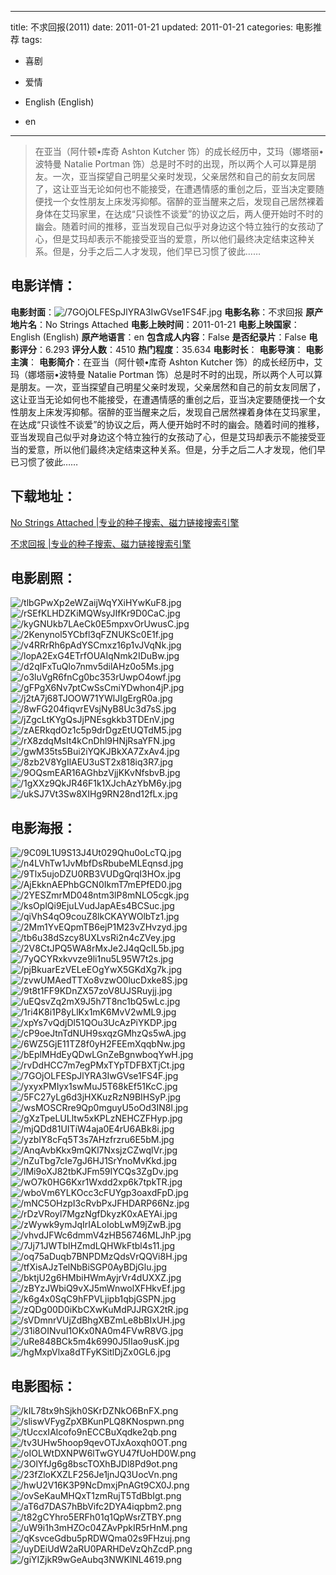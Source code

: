 
---
title: 不求回报(2011)
date: 2011-01-21
updated: 2011-01-21
categories: 电影推荐
tags:
- 喜剧
- 爱情

- English (English)
- en
---


> 在亚当（阿什顿•库奇 Ashton Kutcher 饰）的成长经历中，艾玛（娜塔丽•波特曼 Natalie Portman 饰）总是时不时的出现，所以两个人可以算是朋友。一次，亚当探望自己明星父亲时发现，父亲居然和自己的前女友同居了，这让亚当无论如何也不能接受，在遭遇情感的重创之后，亚当决定要随便找一个女性朋友上床发泻抑郁。宿醉的亚当醒来之后，发现自己居然裸着身体在艾玛家里，在达成“只谈性不谈爱”的协议之后，两人便开始时不时的幽会。随着时间的推移，亚当发现自己似乎对身边这个特立独行的女孩动了心，但是艾玛却表示不能接受亚当的爱意，所以他们最终决定结束这种关系。但是，分手之后二人才发现，他们早已习惯了彼此……

## **电影详情**：

**电影封面**：<img src="https://image.tmdb.org/t/p/w200/7GOjOLFESpJlYRA3IwGVse1FS4F.jpg" alt="/7GOjOLFESpJlYRA3IwGVse1FS4F.jpg" title="/7GOjOLFESpJlYRA3IwGVse1FS4F.jpg">
**电影名称**：不求回报
**原产地片名**：No Strings Attached
**电影上映时间**：2011-01-21
**电影上映国家**：English (English)
**原产地语言**：en
**包含成人内容**：False
**是否纪录片**：False
**电影评分**：6.293
**评分人数**：4510
**热门程度**：35.634
**电影时长**：
**电影导演**：
**电影主演**：
**电影简介**：在亚当（阿什顿•库奇 Ashton Kutcher 饰）的成长经历中，艾玛（娜塔丽•波特曼 Natalie Portman 饰）总是时不时的出现，所以两个人可以算是朋友。一次，亚当探望自己明星父亲时发现，父亲居然和自己的前女友同居了，这让亚当无论如何也不能接受，在遭遇情感的重创之后，亚当决定要随便找一个女性朋友上床发泻抑郁。宿醉的亚当醒来之后，发现自己居然裸着身体在艾玛家里，在达成“只谈性不谈爱”的协议之后，两人便开始时不时的幽会。随着时间的推移，亚当发现自己似乎对身边这个特立独行的女孩动了心，但是艾玛却表示不能接受亚当的爱意，所以他们最终决定结束这种关系。但是，分手之后二人才发现，他们早已习惯了彼此……

## **下载地址**：
[No Strings Attached |专业的种子搜索、磁力链接搜索引擎](https://movie.amd794.com:2083/?search=No%20Strings%20Attached&ordering=&mode=match_phrase&page_size=10&page=1)

[不求回报 |专业的种子搜索、磁力链接搜索引擎](https://movie.amd794.com:2083/?search=%E4%B8%8D%E6%B1%82%E5%9B%9E%E6%8A%A5&ordering=&mode=match_phrase&page_size=10&page=1)
 

## **电影剧照**：
<img src="https://image.tmdb.org/t/p/original/tlbGPwXp2eWZaijWqYXiHYwKuF8.jpg" alt="/tlbGPwXp2eWZaijWqYXiHYwKuF8.jpg" title="/tlbGPwXp2eWZaijWqYXiHYwKuF8.jpg"><img src="https://image.tmdb.org/t/p/original/rSEfKLHDZKiMQWsyJIfKr9D0CaC.jpg" alt="/rSEfKLHDZKiMQWsyJIfKr9D0CaC.jpg" title="/rSEfKLHDZKiMQWsyJIfKr9D0CaC.jpg"><img src="https://image.tmdb.org/t/p/original/kyGNUkb7LAeCk0E5mpxvOrUwusC.jpg" alt="/kyGNUkb7LAeCk0E5mpxvOrUwusC.jpg" title="/kyGNUkb7LAeCk0E5mpxvOrUwusC.jpg"><img src="https://image.tmdb.org/t/p/original/2Kenynol5YCbfl3qFZNUKSc0E1f.jpg" alt="/2Kenynol5YCbfl3qFZNUKSc0E1f.jpg" title="/2Kenynol5YCbfl3qFZNUKSc0E1f.jpg"><img src="https://image.tmdb.org/t/p/original/v4RRrRh6pAdYSCmxz16p1vJVqNk.jpg" alt="/v4RRrRh6pAdYSCmxz16p1vJVqNk.jpg" title="/v4RRrRh6pAdYSCmxz16p1vJVqNk.jpg"><img src="https://image.tmdb.org/t/p/original/lopA2ExG4ETrfOUAIqNmk2IDuBw.jpg" alt="/lopA2ExG4ETrfOUAIqNmk2IDuBw.jpg" title="/lopA2ExG4ETrfOUAIqNmk2IDuBw.jpg"><img src="https://image.tmdb.org/t/p/original/d2qIFxTuQlo7nmv5dilAHz0o5Ms.jpg" alt="/d2qIFxTuQlo7nmv5dilAHz0o5Ms.jpg" title="/d2qIFxTuQlo7nmv5dilAHz0o5Ms.jpg"><img src="https://image.tmdb.org/t/p/original/o3luVgR6fnCg0bc353rUwpO4owf.jpg" alt="/o3luVgR6fnCg0bc353rUwpO4owf.jpg" title="/o3luVgR6fnCg0bc353rUwpO4owf.jpg"><img src="https://image.tmdb.org/t/p/original/gFPgX6Nv7ptCwSsCmiYDwhon4jP.jpg" alt="/gFPgX6Nv7ptCwSsCmiYDwhon4jP.jpg" title="/gFPgX6Nv7ptCwSsCmiYDwhon4jP.jpg"><img src="https://image.tmdb.org/t/p/original/j2tA7j68TJOOW71YWlJIgErgR0a.jpg" alt="/j2tA7j68TJOOW71YWlJIgErgR0a.jpg" title="/j2tA7j68TJOOW71YWlJIgErgR0a.jpg"><img src="https://image.tmdb.org/t/p/original/8wFG204fiqvrEVsjNyB8Uc3d7sS.jpg" alt="/8wFG204fiqvrEVsjNyB8Uc3d7sS.jpg" title="/8wFG204fiqvrEVsjNyB8Uc3d7sS.jpg"><img src="https://image.tmdb.org/t/p/original/jZgcLtKYgQsJjPNEsgkkb3TDEnV.jpg" alt="/jZgcLtKYgQsJjPNEsgkkb3TDEnV.jpg" title="/jZgcLtKYgQsJjPNEsgkkb3TDEnV.jpg"><img src="https://image.tmdb.org/t/p/original/zAERkqdOz1c5p9drDgzEtUQTdM5.jpg" alt="/zAERkqdOz1c5p9drDgzEtUQTdM5.jpg" title="/zAERkqdOz1c5p9drDgzEtUQTdM5.jpg"><img src="https://image.tmdb.org/t/p/original/rX8zdqMsIt4kCnDhl9HNjRsaYFN.jpg" alt="/rX8zdqMsIt4kCnDhl9HNjRsaYFN.jpg" title="/rX8zdqMsIt4kCnDhl9HNjRsaYFN.jpg"><img src="https://image.tmdb.org/t/p/original/gwM35ts5Bui2iYQKJBkXA7ZxAv4.jpg" alt="/gwM35ts5Bui2iYQKJBkXA7ZxAv4.jpg" title="/gwM35ts5Bui2iYQKJBkXA7ZxAv4.jpg"><img src="https://image.tmdb.org/t/p/original/8zb2V8YgIlAEU3uST2x818iq3R7.jpg" alt="/8zb2V8YgIlAEU3uST2x818iq3R7.jpg" title="/8zb2V8YgIlAEU3uST2x818iq3R7.jpg"><img src="https://image.tmdb.org/t/p/original/9OQsmEAR16AGhbzVjjKKvNfsbvB.jpg" alt="/9OQsmEAR16AGhbzVjjKKvNfsbvB.jpg" title="/9OQsmEAR16AGhbzVjjKKvNfsbvB.jpg"><img src="https://image.tmdb.org/t/p/original/1gXXz9QkJR46F1k1XJchAzYbM6y.jpg" alt="/1gXXz9QkJR46F1k1XJchAzYbM6y.jpg" title="/1gXXz9QkJR46F1k1XJchAzYbM6y.jpg"><img src="https://image.tmdb.org/t/p/original/ukSJ7Vt3Sw8XIHg9RN28nd12fLx.jpg" alt="/ukSJ7Vt3Sw8XIHg9RN28nd12fLx.jpg" title="/ukSJ7Vt3Sw8XIHg9RN28nd12fLx.jpg">

## **电影海报**：
<img src="https://image.tmdb.org/t/p/original/9C09L1U9S13J4Ut029Qhu0oLcTQ.jpg" alt="/9C09L1U9S13J4Ut029Qhu0oLcTQ.jpg" title="/9C09L1U9S13J4Ut029Qhu0oLcTQ.jpg"><img src="https://image.tmdb.org/t/p/original/n4LVhTw1JvMbfDsRbubeMLEqnsd.jpg" alt="/n4LVhTw1JvMbfDsRbubeMLEqnsd.jpg" title="/n4LVhTw1JvMbfDsRbubeMLEqnsd.jpg"><img src="https://image.tmdb.org/t/p/original/9Tlx5ujoDZU0RB3VUDgQrqI3HOx.jpg" alt="/9Tlx5ujoDZU0RB3VUDgQrqI3HOx.jpg" title="/9Tlx5ujoDZU0RB3VUDgQrqI3HOx.jpg"><img src="https://image.tmdb.org/t/p/original/AjEkknAEPhbGCN0IkmT7mEPfED0.jpg" alt="/AjEkknAEPhbGCN0IkmT7mEPfED0.jpg" title="/AjEkknAEPhbGCN0IkmT7mEPfED0.jpg"><img src="https://image.tmdb.org/t/p/original/2YESZmrMD048ntm3lP8mNLO5cgk.jpg" alt="/2YESZmrMD048ntm3lP8mNLO5cgk.jpg" title="/2YESZmrMD048ntm3lP8mNLO5cgk.jpg"><img src="https://image.tmdb.org/t/p/original/ksOplQi9EjuLVudJapAEs4BCSuc.jpg" alt="/ksOplQi9EjuLVudJapAEs4BCSuc.jpg" title="/ksOplQi9EjuLVudJapAEs4BCSuc.jpg"><img src="https://image.tmdb.org/t/p/original/qiVhS4qO9couZ8lkCKAYWOlbTz1.jpg" alt="/qiVhS4qO9couZ8lkCKAYWOlbTz1.jpg" title="/qiVhS4qO9couZ8lkCKAYWOlbTz1.jpg"><img src="https://image.tmdb.org/t/p/original/2Mm1YvEQpmTB6ejP1M23vZHvzyd.jpg" alt="/2Mm1YvEQpmTB6ejP1M23vZHvzyd.jpg" title="/2Mm1YvEQpmTB6ejP1M23vZHvzyd.jpg"><img src="https://image.tmdb.org/t/p/original/tb6u38dSzcy8UXLvsRi2n4cZVey.jpg" alt="/tb6u38dSzcy8UXLvsRi2n4cZVey.jpg" title="/tb6u38dSzcy8UXLvsRi2n4cZVey.jpg"><img src="https://image.tmdb.org/t/p/original/2V8CtJPQ5WA8rMxJe2J4qQcIL5b.jpg" alt="/2V8CtJPQ5WA8rMxJe2J4qQcIL5b.jpg" title="/2V8CtJPQ5WA8rMxJe2J4qQcIL5b.jpg"><img src="https://image.tmdb.org/t/p/original/7yQCYRxkvvze9li1nu5L95W7t2s.jpg" alt="/7yQCYRxkvvze9li1nu5L95W7t2s.jpg" title="/7yQCYRxkvvze9li1nu5L95W7t2s.jpg"><img src="https://image.tmdb.org/t/p/original/pjBkuarEzVELeEOgYwX5GKdXg7k.jpg" alt="/pjBkuarEzVELeEOgYwX5GKdXg7k.jpg" title="/pjBkuarEzVELeEOgYwX5GKdXg7k.jpg"><img src="https://image.tmdb.org/t/p/original/zvwUMAedTTXo8vzwO0lucDxke8S.jpg" alt="/zvwUMAedTTXo8vzwO0lucDxke8S.jpg" title="/zvwUMAedTTXo8vzwO0lucDxke8S.jpg"><img src="https://image.tmdb.org/t/p/original/9t8t1FF9KDnZX57zoV8UJSRuyjj.jpg" alt="/9t8t1FF9KDnZX57zoV8UJSRuyjj.jpg" title="/9t8t1FF9KDnZX57zoV8UJSRuyjj.jpg"><img src="https://image.tmdb.org/t/p/original/uEQsvZq2mX9J5h7T8nc1bQ5wLc.jpg" alt="/uEQsvZq2mX9J5h7T8nc1bQ5wLc.jpg" title="/uEQsvZq2mX9J5h7T8nc1bQ5wLc.jpg"><img src="https://image.tmdb.org/t/p/original/1ri4K8i1P8yLlKx1mK6MvV2wML9.jpg" alt="/1ri4K8i1P8yLlKx1mK6MvV2wML9.jpg" title="/1ri4K8i1P8yLlKx1mK6MvV2wML9.jpg"><img src="https://image.tmdb.org/t/p/original/xpYs7vQdjDl51QOu3UcAzPiYKDP.jpg" alt="/xpYs7vQdjDl51QOu3UcAzPiYKDP.jpg" title="/xpYs7vQdjDl51QOu3UcAzPiYKDP.jpg"><img src="https://image.tmdb.org/t/p/original/cP9oeJtnTdNUH9sxqzGMhzQs5wA.jpg" alt="/cP9oeJtnTdNUH9sxqzGMhzQs5wA.jpg" title="/cP9oeJtnTdNUH9sxqzGMhzQs5wA.jpg"><img src="https://image.tmdb.org/t/p/original/6WZ5GjE11TZ8f0yH2FEEmXqqbNw.jpg" alt="/6WZ5GjE11TZ8f0yH2FEEmXqqbNw.jpg" title="/6WZ5GjE11TZ8f0yH2FEEmXqqbNw.jpg"><img src="https://image.tmdb.org/t/p/original/bEplMHdEyQDwLGnZeBgnwboqYwH.jpg" alt="/bEplMHdEyQDwLGnZeBgnwboqYwH.jpg" title="/bEplMHdEyQDwLGnZeBgnwboqYwH.jpg"><img src="https://image.tmdb.org/t/p/original/rvDdHCC7m7egPMxTYpTDFBXTjCt.jpg" alt="/rvDdHCC7m7egPMxTYpTDFBXTjCt.jpg" title="/rvDdHCC7m7egPMxTYpTDFBXTjCt.jpg"><img src="https://image.tmdb.org/t/p/original/7GOjOLFESpJlYRA3IwGVse1FS4F.jpg" alt="/7GOjOLFESpJlYRA3IwGVse1FS4F.jpg" title="/7GOjOLFESpJlYRA3IwGVse1FS4F.jpg"><img src="https://image.tmdb.org/t/p/original/yxyxPMIyx1swMuJ5T68kEf51KcC.jpg" alt="/yxyxPMIyx1swMuJ5T68kEf51KcC.jpg" title="/yxyxPMIyx1swMuJ5T68kEf51KcC.jpg"><img src="https://image.tmdb.org/t/p/original/5FC27yLg6d3jHXKuzRzN9BIHSyP.jpg" alt="/5FC27yLg6d3jHXKuzRzN9BIHSyP.jpg" title="/5FC27yLg6d3jHXKuzRzN9BIHSyP.jpg"><img src="https://image.tmdb.org/t/p/original/wsMOSCRre9Qp0mguyU5oOd3IN8l.jpg" alt="/wsMOSCRre9Qp0mguyU5oOd3IN8l.jpg" title="/wsMOSCRre9Qp0mguyU5oOd3IN8l.jpg"><img src="https://image.tmdb.org/t/p/original/gXzTpeLULltw5xKPLzNEHCZFHyp.jpg" alt="/gXzTpeLULltw5xKPLzNEHCZFHyp.jpg" title="/gXzTpeLULltw5xKPLzNEHCZFHyp.jpg"><img src="https://image.tmdb.org/t/p/original/mjQDd81UITiW4aja0E4rU6ABk8i.jpg" alt="/mjQDd81UITiW4aja0E4rU6ABk8i.jpg" title="/mjQDd81UITiW4aja0E4rU6ABk8i.jpg"><img src="https://image.tmdb.org/t/p/original/yzbIY8cFq5T3s7AHzfrzru6E5bM.jpg" alt="/yzbIY8cFq5T3s7AHzfrzru6E5bM.jpg" title="/yzbIY8cFq5T3s7AHzfrzru6E5bM.jpg"><img src="https://image.tmdb.org/t/p/original/AnqAvbKkx9mQKl7NxsjzCZwqlVr.jpg" alt="/AnqAvbKkx9mQKl7NxsjzCZwqlVr.jpg" title="/AnqAvbKkx9mQKl7NxsjzCZwqlVr.jpg"><img src="https://image.tmdb.org/t/p/original/nZuTbg7cIe7gJ6HJ1SrYnoMvKkd.jpg" alt="/nZuTbg7cIe7gJ6HJ1SrYnoMvKkd.jpg" title="/nZuTbg7cIe7gJ6HJ1SrYnoMvKkd.jpg"><img src="https://image.tmdb.org/t/p/original/lMi9oXJ82tbKJFm59IYCQs3ZgDv.jpg" alt="/lMi9oXJ82tbKJFm59IYCQs3ZgDv.jpg" title="/lMi9oXJ82tbKJFm59IYCQs3ZgDv.jpg"><img src="https://image.tmdb.org/t/p/original/wO7k0HG6Kxr1Wxdd2xp6k7tpkTR.jpg" alt="/wO7k0HG6Kxr1Wxdd2xp6k7tpkTR.jpg" title="/wO7k0HG6Kxr1Wxdd2xp6k7tpkTR.jpg"><img src="https://image.tmdb.org/t/p/original/wboVm6YLKOcc3cFUYgp3oaxdFpD.jpg" alt="/wboVm6YLKOcc3cFUYgp3oaxdFpD.jpg" title="/wboVm6YLKOcc3cFUYgp3oaxdFpD.jpg"><img src="https://image.tmdb.org/t/p/original/mNC5OHzpI3cRvbPxJFHDARP66Nz.jpg" alt="/mNC5OHzpI3cRvbPxJFHDARP66Nz.jpg" title="/mNC5OHzpI3cRvbPxJFHDARP66Nz.jpg"><img src="https://image.tmdb.org/t/p/original/rDzVRoyl7MgzNgfDkyzK0xAEYAi.jpg" alt="/rDzVRoyl7MgzNgfDkyzK0xAEYAi.jpg" title="/rDzVRoyl7MgzNgfDkyzK0xAEYAi.jpg"><img src="https://image.tmdb.org/t/p/original/zWywk9ymJqIrIALoIobLwM9jZwB.jpg" alt="/zWywk9ymJqIrIALoIobLwM9jZwB.jpg" title="/zWywk9ymJqIrIALoIobLwM9jZwB.jpg"><img src="https://image.tmdb.org/t/p/original/vhvdJFWc6dmmV4zHB56746MLJhP.jpg" alt="/vhvdJFWc6dmmV4zHB56746MLJhP.jpg" title="/vhvdJFWc6dmmV4zHB56746MLJhP.jpg"><img src="https://image.tmdb.org/t/p/original/7Jj71JWTbIHZmdLQHWkFtbl4s11.jpg" alt="/7Jj71JWTbIHZmdLQHWkFtbl4s11.jpg" title="/7Jj71JWTbIHZmdLQHWkFtbl4s11.jpg"><img src="https://image.tmdb.org/t/p/original/oq75aDuqb7BNPDMzQdsVrQQVi8H.jpg" alt="/oq75aDuqb7BNPDMzQdsVrQQVi8H.jpg" title="/oq75aDuqb7BNPDMzQdsVrQQVi8H.jpg"><img src="https://image.tmdb.org/t/p/original/tfXisAJzTelNbBiSGP0AyBDjGlu.jpg" alt="/tfXisAJzTelNbBiSGP0AyBDjGlu.jpg" title="/tfXisAJzTelNbBiSGP0AyBDjGlu.jpg"><img src="https://image.tmdb.org/t/p/original/bktjU2g6HMbiHWmAyjrVr4dUXXZ.jpg" alt="/bktjU2g6HMbiHWmAyjrVr4dUXXZ.jpg" title="/bktjU2g6HMbiHWmAyjrVr4dUXXZ.jpg"><img src="https://image.tmdb.org/t/p/original/zBYzJWbiQ9vXJ5mWnwolXFHkvEf.jpg" alt="/zBYzJWbiQ9vXJ5mWnwolXFHkvEf.jpg" title="/zBYzJWbiQ9vXJ5mWnwolXFHkvEf.jpg"><img src="https://image.tmdb.org/t/p/original/k6g4x0SqC9hFPVLjipb1qbjGSPN.jpg" alt="/k6g4x0SqC9hFPVLjipb1qbjGSPN.jpg" title="/k6g4x0SqC9hFPVLjipb1qbjGSPN.jpg"><img src="https://image.tmdb.org/t/p/original/zQDg00D0iKbCXwKuMdPJJRGX2tR.jpg" alt="/zQDg00D0iKbCXwKuMdPJJRGX2tR.jpg" title="/zQDg00D0iKbCXwKuMdPJJRGX2tR.jpg"><img src="https://image.tmdb.org/t/p/original/sVDmnrVUjZdBhgXBZmLe8bBIxUH.jpg" alt="/sVDmnrVUjZdBhgXBZmLe8bBIxUH.jpg" title="/sVDmnrVUjZdBhgXBZmLe8bBIxUH.jpg"><img src="https://image.tmdb.org/t/p/original/31i8OINvuI1OKx0NA0m4FVwR8VG.jpg" alt="/31i8OINvuI1OKx0NA0m4FVwR8VG.jpg" title="/31i8OINvuI1OKx0NA0m4FVwR8VG.jpg"><img src="https://image.tmdb.org/t/p/original/uRe848BCk5m4k6990J5IIao9usK.jpg" alt="/uRe848BCk5m4k6990J5IIao9usK.jpg" title="/uRe848BCk5m4k6990J5IIao9usK.jpg"><img src="https://image.tmdb.org/t/p/original/hgMxpVlxa8dTFyKSitlDjZx0GL6.jpg" alt="/hgMxpVlxa8dTFyKSitlDjZx0GL6.jpg" title="/hgMxpVlxa8dTFyKSitlDjZx0GL6.jpg">

## **电影图标**：
<img src="https://image.tmdb.org/t/p/original/kIL78tx9hSjkh0SKrDZNkO6BnFX.png" alt="/kIL78tx9hSjkh0SKrDZNkO6BnFX.png" title="/kIL78tx9hSjkh0SKrDZNkO6BnFX.png"><img src="https://image.tmdb.org/t/p/original/sliswVFygZpXBKunPLQ8KNospwn.png" alt="/sliswVFygZpXBKunPLQ8KNospwn.png" title="/sliswVFygZpXBKunPLQ8KNospwn.png"><img src="https://image.tmdb.org/t/p/original/tUccxIAlcofo9nECCBuXqdke2qb.png" alt="/tUccxIAlcofo9nECCBuXqdke2qb.png" title="/tUccxIAlcofo9nECCBuXqdke2qb.png"><img src="https://image.tmdb.org/t/p/original/tv3UHw5hoop9qevOTJxAoxqh0OT.png" alt="/tv3UHw5hoop9qevOTJxAoxqh0OT.png" title="/tv3UHw5hoop9qevOTJxAoxqh0OT.png"><img src="https://image.tmdb.org/t/p/original/oIOLWtDXNPW6lTwGYU47fUoHD0W.png" alt="/oIOLWtDXNPW6lTwGYU47fUoHD0W.png" title="/oIOLWtDXNPW6lTwGYU47fUoHD0W.png"><img src="https://image.tmdb.org/t/p/original/3OlYfJg6g8bscTOXhBJDl8Pd9ot.png" alt="/3OlYfJg6g8bscTOXhBJDl8Pd9ot.png" title="/3OlYfJg6g8bscTOXhBJDl8Pd9ot.png"><img src="https://image.tmdb.org/t/p/original/23fZloKXZLF256Je1jnJQ3UocVn.png" alt="/23fZloKXZLF256Je1jnJQ3UocVn.png" title="/23fZloKXZLF256Je1jnJQ3UocVn.png"><img src="https://image.tmdb.org/t/p/original/hwU2V16K3P9NcDmxjPnAGt9CX0J.png" alt="/hwU2V16K3P9NcDmxjPnAGt9CX0J.png" title="/hwU2V16K3P9NcDmxjPnAGt9CX0J.png"><img src="https://image.tmdb.org/t/p/original/ovSeKauMHQxT1zmRujT5TdBbIgt.png" alt="/ovSeKauMHQxT1zmRujT5TdBbIgt.png" title="/ovSeKauMHQxT1zmRujT5TdBbIgt.png"><img src="https://image.tmdb.org/t/p/original/aT6d7DAS7hBbVifc2DYA4iqpbm2.png" alt="/aT6d7DAS7hBbVifc2DYA4iqpbm2.png" title="/aT6d7DAS7hBbVifc2DYA4iqpbm2.png"><img src="https://image.tmdb.org/t/p/original/t82gCYhro5ERFh01q1QpWsrZTBY.png" alt="/t82gCYhro5ERFh01q1QpWsrZTBY.png" title="/t82gCYhro5ERFh01q1QpWsrZTBY.png"><img src="https://image.tmdb.org/t/p/original/uW9i1h3mHZOc04ZAvPpkIR5rHnM.png" alt="/uW9i1h3mHZOc04ZAvPpkIR5rHnM.png" title="/uW9i1h3mHZOc04ZAvPpkIR5rHnM.png"><img src="https://image.tmdb.org/t/p/original/qKsvceGdbu5pRDWQma02s9FHzuj.png" alt="/qKsvceGdbu5pRDWQma02s9FHzuj.png" title="/qKsvceGdbu5pRDWQma02s9FHzuj.png"><img src="https://image.tmdb.org/t/p/original/uyDEiUdW2aRU0PARHDeVzQhZcdP.png" alt="/uyDEiUdW2aRU0PARHDeVzQhZcdP.png" title="/uyDEiUdW2aRU0PARHDeVzQhZcdP.png"><img src="https://image.tmdb.org/t/p/original/giYIZjkR9wGeAubq3NWKlNL4619.png" alt="/giYIZjkR9wGeAubq3NWKlNL4619.png" title="/giYIZjkR9wGeAubq3NWKlNL4619.png">
